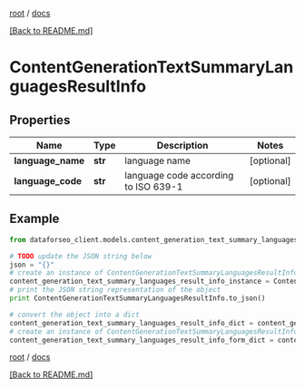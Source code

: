 [root](./../ "root") / [docs](./ "docs")

[[Back to README.md]](./../README.md "[Back to README.md]")

# ContentGenerationTextSummaryLanguagesResultInfo

## Properties

Name | Type | Description | Notes
------------ | ------------- | ------------- | -------------
**language_name** | **str** | language name | [optional]
**language_code** | **str** | language code according to ISO 639-1 | [optional]

## Example

```python
from dataforseo_client.models.content_generation_text_summary_languages_result_info import ContentGenerationTextSummaryLanguagesResultInfo

# TODO update the JSON string below
json = "{}"
# create an instance of ContentGenerationTextSummaryLanguagesResultInfo from a JSON string
content_generation_text_summary_languages_result_info_instance = ContentGenerationTextSummaryLanguagesResultInfo.from_json(json)
# print the JSON string representation of the object
print ContentGenerationTextSummaryLanguagesResultInfo.to_json()

# convert the object into a dict
content_generation_text_summary_languages_result_info_dict = content_generation_text_summary_languages_result_info_instance.to_dict()
# create an instance of ContentGenerationTextSummaryLanguagesResultInfo from a dict
content_generation_text_summary_languages_result_info_form_dict = content_generation_text_summary_languages_result_info.from_dict(content_generation_text_summary_languages_result_info_dict)
```

  

[root](./../ "root") / [docs](./ "docs")

[[Back to README.md]](./../README.md "[Back to README.md]")
